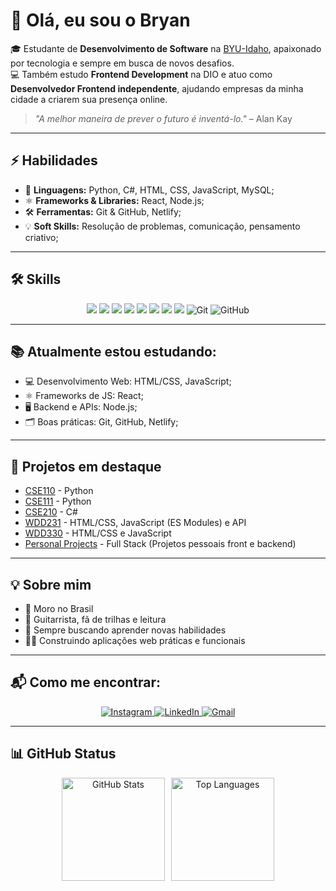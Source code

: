 # 👋 Olá, eu sou o Bryan  

🎓 Estudante de **Desenvolvimento de Software** na [BYU-Idaho](https://www.byui.edu/), apaixonado por tecnologia e sempre em busca de novos desafios.  
💻 Também estudo **Frontend Development** na DIO e atuo como **Desenvolvedor Frontend independente**, ajudando empresas da minha cidade a criarem sua presença online.  

> *"A melhor maneira de prever o futuro é inventá-lo."* – Alan Kay  

---

## ⚡ Habilidades

- 📝 **Linguagens:** Python, C#, HTML, CSS, JavaScript, MySQL;
- ⚛️ **Frameworks & Libraries:** React, Node.js;
- 🛠️ **Ferramentas:** Git & GitHub, Netlify;
- 💡 **Soft Skills:** Resolução de problemas, comunicação, pensamento criativo;

---

## 🛠️ Skills

<p align="center">
  <img src="https://img.shields.io/badge/HTML5-E34F26?style=for-the-badge&logo=html5&logoColor=white"/>
  <img src="https://img.shields.io/badge/CSS3-1572B6?style=for-the-badge&logo=css3&logoColor=white"/>
  <img src="https://img.shields.io/badge/JavaScript-F7DF1E?style=for-the-badge&logo=javascript&logoColor=black"/>
  <img src="https://img.shields.io/badge/Python-3776AB?style=for-the-badge&logo=python&logoColor=white"/>
  <img src="https://img.shields.io/badge/C%23-239120?style=for-the-badge&logo=c-sharp&logoColor=white"/>
  <img src="https://img.shields.io/badge/MySQL-4479A1?style=for-the-badge&logo=mysql&logoColor=white"/>
  <img src="https://img.shields.io/badge/React-20232A?style=for-the-badge&logo=react&logoColor=61DAFB"/>
  <img src="https://img.shields.io/badge/Node.js-43853D?style=for-the-badge&logo=node.js&logoColor=white"/>
  <img src="https://img.shields.io/badge/Git-F05032?style=for-the-badge&logo=git&logoColor=white" alt="Git"/>
  <img src="https://img.shields.io/badge/GitHub-181717?style=for-the-badge&logo=github&logoColor=white" alt="GitHub">
</p>

---

## 📚 Atualmente estou estudando:

- 💻 Desenvolvimento Web: HTML/CSS, JavaScript;
- ⚛️ Frameworks de JS: React;
- 🖥️ Backend e APIs: Node.js;
- 🗂️ Boas práticas: Git, GitHub, Netlify;

---

## 🚀 Projetos em destaque

- [CSE110](https://github.com/bryanwessantana/cse110) - Python
- [CSE111](https://github.com/bryanwessantana/cse111) - Python
- [CSE210](https://github.com/bryanwessantana/cse210) - C#
- [WDD231](https://github.com/bryanwessantana/wdd231) - HTML/CSS, JavaScript (ES Modules) e API
- [WDD330](https://github.com/bryanwessantana/wdd330) - HTML/CSS e JavaScript
- [Personal Projects](https://github.com/bryanwessantana/personalprojects) - Full Stack (Projetos pessoais front e backend)

---

## 💡 Sobre mim

- 📍 Moro no Brasil
- 🎸 Guitarrista, fã de trilhas e leitura
- 🌱 Sempre buscando aprender novas habilidades
- 👨‍💻 Construindo aplicações web práticas e funcionais

---

## 📬 Como me encontrar:

<p align="center">
  <a href="https://www.instagram.com/bryan._santana" target="_blank">
    <img src="https://img.shields.io/badge/Instagram-E4405F?style=for-the-badge&logo=instagram&logoColor=white" alt="Instagram">
  </a>
  <a href="https://www.linkedin.com/in/bryansantana/" target="_blank">
    <img src="https://img.shields.io/badge/LinkedIn-0A66C2?style=for-the-badge&logo=linkedin&logoColor=white" alt="LinkedIn"/>
  </a>
  <a href="mailto:bryanwessantana@gmail.com">
    <img src="https://img.shields.io/badge/Gmail-EA4335?style=for-the-badge&logo=gmail&logoColor=white" alt="Gmail"/>
  </a>
</p>

---

## 📊 GitHub Status

<p align="center" style="display: flex; justify-content: center; gap: 10px; flex-wrap: wrap;">
  <img src="https://github-readme-stats.vercel.app/api?username=bryanwessantana&show_icons=true&theme=radical" 
    alt="GitHub Stats" style="height: 165px;"/>
  <img src="https://github-readme-stats.vercel.app/api/top-langs/?username=bryanwessantana&layout=compact&theme=radical" 
    alt="Top Languages" style="height: 165px;"/>
</p>

